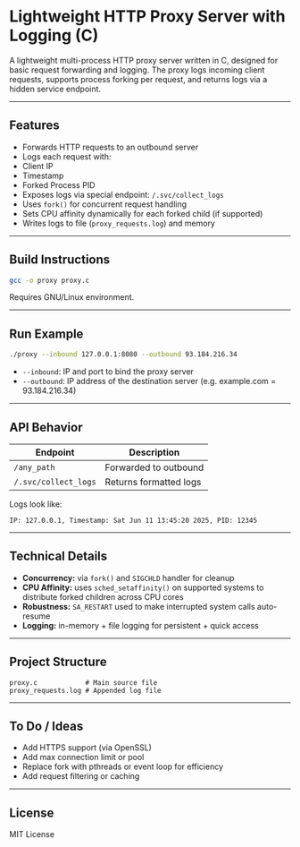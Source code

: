 # Lightweight HTTP Proxy Server with Logging (C)

A lightweight multi-process HTTP proxy server written in C, designed for basic request forwarding and logging. The proxy logs incoming client requests, supports process forking per request, and returns logs via a hidden service endpoint.

---

## Features

- Forwards HTTP requests to an outbound server
- Logs each request with:
- Client IP
- Timestamp
- Forked Process PID
- Exposes logs via special endpoint: `/.svc/collect_logs`
- Uses `fork()` for concurrent request handling
- Sets CPU affinity dynamically for each forked child (if supported)
- Writes logs to file (`proxy_requests.log`) and memory

---

## Build Instructions

```bash
gcc -o proxy proxy.c
```

Requires GNU/Linux environment.

---

## Run Example

```bash
./proxy --inbound 127.0.0.1:8080 --outbound 93.184.216.34
```

- `--inbound`: IP and port to bind the proxy server
- `--outbound`: IP address of the destination server (e.g. example.com = 93.184.216.34)

---

## API Behavior

| Endpoint                | Description              |
|------------------------|--------------------------|
| `/any_path`            | Forwarded to outbound    |
| `/.svc/collect_logs`   | Returns formatted logs   |

Logs look like:

```
IP: 127.0.0.1, Timestamp: Sat Jun 11 13:45:20 2025, PID: 12345
```

---

## Technical Details

- **Concurrency:** via `fork()` and `SIGCHLD` handler for cleanup  
- **CPU Affinity:** uses `sched_setaffinity()` on supported systems to distribute forked children across CPU cores  
- **Robustness:** `SA_RESTART` used to make interrupted system calls auto-resume  
- **Logging:** in-memory + file logging for persistent + quick access

---

## Project Structure

```
proxy.c            # Main source file
proxy_requests.log # Appended log file
```

---

## To Do / Ideas

- Add HTTPS support (via OpenSSL)
- Add max connection limit or pool
- Replace fork with pthreads or event loop for efficiency
- Add request filtering or caching

---

## License

MIT License
